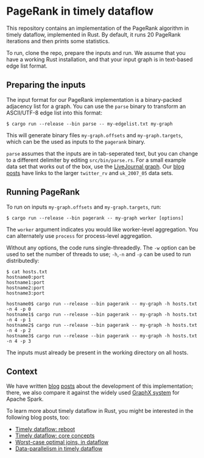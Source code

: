 # PageRank in timely dataflow

This repository contains an implementation of the PageRank algorithm in timely
dataflow, implemented in Rust. By default, it runs 20 PageRank iterations and
then prints some statistics.

To run, clone the repo, prepare the inputs and run. We assume that you have a
working Rust installation, and that your input graph is in text-based edge list
format.

## Preparing the inputs

The input format for our PageRank implementation is a binary-packed adjacency
list for a graph. You can use the `parse` binary to transform an ASCII/UTF-8
edge list into this format:
```
$ cargo run --release --bin parse -- my-edgelist.txt my-graph
```
This will generate binary files `my-graph.offsets` and `my-graph.targets`,
which can be the used as inputs to the `pagerank` binary.

`parse` assumes that the inputs are in tab-seperated text, but you can change
to a different delimiter by editing `src/bin/parse.rs`. For a small example
data set that works out of the box, use the
[LiveJournal graph](https://snap.stanford.edu/data/soc-LiveJournal1.txt.gz).
Our [blog](http://www.frankmcsherry.org/pagerank/distributed/performance/2015/07/08/pagerank.html)
[posts](http://camsas.org/blog/2015-07-08-timely-pagerank-part1.html) have links
to the larger `twitter_rv` and `uk_2007_05` data sets.

## Running PageRank
To run on inputs `my-graph.offsets` and `my-graph.targets`, run:
```
$ cargo run --release --bin pagerank -- my-graph worker [options]
```
The `worker` argument indicates you would like worker-level aggregation.
You can alternately use `process` for process-level aggregation.

Without any options, the code runs single-threadedly. The `-w` option can be
used to set the number of threads to use; `-h`,`-n` and `-p` can be used to
run distributedly:
```
$ cat hosts.txt
hostname0:port
hostname1:port
hostname2:port
hostname3:port

hostname0$ cargo run --release --bin pagerank -- my-graph -h hosts.txt -n 4 -p 0
hostname1$ cargo run --release --bin pagerank -- my-graph -h hosts.txt -n 4 -p 1
hostname2$ cargo run --release --bin pagerank -- my-graph -h hosts.txt -n 4 -p 2
hostname3$ cargo run --release --bin pagerank -- my-graph -h hosts.txt -n 4 -p 3
```
The inputs must already be present in the working directory on all hosts.

## Context

We have written [blog](http://www.frankmcsherry.org/pagerank/distributed/performance/2015/07/08/pagerank.html)
[posts](http://camsas.org/blog/2015-07-08-timely-pagerank-part1.html) about the
development of this implementation; there, we also compare it against the widely
used [GraphX system](https://spark.apache.org/graphx/) for Apache Spark.

To learn more about timely dataflow in Rust, you might be interested in the
following blog posts, too:

 * [Timely dataflow: reboot](http://www.frankmcsherry.org/dataflow/naiad/2014/12/27/Timely-Dataflow.html)
 * [Timely dataflow: core concepts](http://www.frankmcsherry.org/dataflow/naiad/2014/12/29/TD_time_summaries.html)
 * [Worst-case optimal joins, in dataflow](http://www.frankmcsherry.org/dataflow/relational/join/2015/04/11/genericjoin.html)
 * [Data-parallelism in timely dataflow](http://www.frankmcsherry.org/dataflow/relational/join/2015/04/19/data-parallelism.html)

